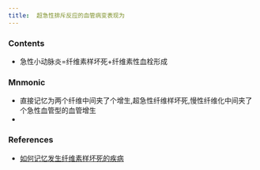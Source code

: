 ```yaml
---
title:  超急性排斥反应的血管病变表现为
--- 
```


### Contents
- 急性小动脉炎=纤维素样坏死+纤维素性血栓形成

### Mnmonic
- 直接记忆为两个纤维中间夹了个增生,超急性纤维样坏死,慢性纤维化中间夹了个急性血管型的血管增生
-

### References
- [如何记忆发生纤维素样坏死的疾病](/如何记忆发生纤维素样坏死的疾病)
